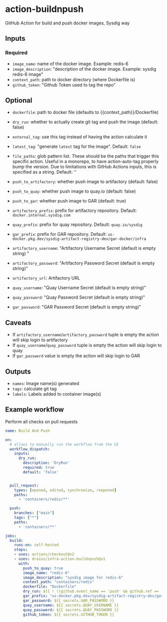 # action-buildnpush

GitHub Action for build and push docker images, Sysdig way

## Inputs

### Required

- `image_name`: name of the docker image. Example: redis-6
- `image_description`: "description of the docker image. Example: sysdig redis-6 image"
- `context_path`: path to docker directory (where Dockerfile is)
- `github_token`: "Github Token used to tag the repo"

## Optional

- `dockerfile`:  path to docker file (defaults to {{context_path}}/Dockerfile)
- `dry_run`: whether to actually create git tag and push the image (default: false)
- `external_tag`: use this tag instead of having the action calculate it
- `latest_tag`: "generate `latest` tag for the image". Default: `false`
- `file_paths`: glob pattern list. These should be the paths that trigger this specific action. Useful in a monorepo, to have action-auto-tag properly bump the version. Due to limitations with GitHub Actions inputs, this is specified as a string. Default: ''
- `push_to_artifactory`: whether push image to artifactory (default: false)
- `push_to_quay`: whether push image to quay.io (default: false)
- `push_to_gar`: whether push image to GAR (default: true)
- `artifactory_prefix`: prefix for artifactory repository. Default: `docker.internal.sysdig.com`
- `quay_prefix`: prefix for quay repository. Default: `quay.io/sysdig`
- `gar_prefix`: prefix for GAR repository. Default: `us-docker.pkg.dev/sysdig-artifact-registry-dev/gar-docker/infra`

- `artifactory_username`: "Artifactory Username Secret (default is empty string) "
- `artifactory_password`: "Artifactory Password Secret (default is empty string)"
- `artifactory_url`: Artifactory URL

- `quay_username`: "Quay Username Secret (default is empty string)"
- `quay_password`: "Quay Password Secret (default is empty string)"

- `gar_password`: "GAR Password Secret (default is empty string)"

## Caveats

- If `artifactory_username`/`artifactory_password` tuple is empty the action will skip login to artifactory
- If `quay_username`/`quay_password` tuple is empty the action will skip login to quay
- If `gar_password` value is empty the action will skip login to GAR

## Outputs

- `names`: Image name(s) generated
- `tags`: calculate git tag
- `labels`: Labels added to container image(s)

## Example workflow

Perform all checks on pull requests

```yaml
name: Build And Push

on:
  # allows to manually run the workflow from the UI
  workflow_dispatch:
    inputs:
      dry_run:
        description: 'DryRun'
        required: true
        default: 'false'


  pull_request:
    types: [opened, edited, synchronize, reopened]
    paths:
      - 'containers/redis/**'

  push:
    branches: ["main"]
    tags: ["*"]
    paths:
      - 'containers/**'

jobs:
  build:
    runs-on: self-hosted
    steps:
    - uses: actions/checkout@v2
    - uses: draios/infra-action-buildnpush@v1
      with:
        push_to_quay: true
        image_name: "redis-6"
        image_description: "sysdig image for redis-6"
        context_path: "containers/redis"
        dockerfile: "Dockerfile"
        dry_run: ${{ ! ((github.event_name == 'push' && github.ref == 'refs/heads/main') || (github.event_name == 'workflow_dispatch' && github.event.inputs.dry_run == 'false')) }}
        gar_prefix: "us-docker.pkg.dev/sysdig-artifact-registry-dev/gar-docker/infra"
        gar_password: ${{ secrets.GAR_PASSWORD }}
        quay_username: ${{ secrets.QUAY_USERNAME }}
        quay_password: ${{ secrets.QUAY_PASSWORD }}
        github_token: ${{ secrets.GITHUB_TOKEN }}
```
